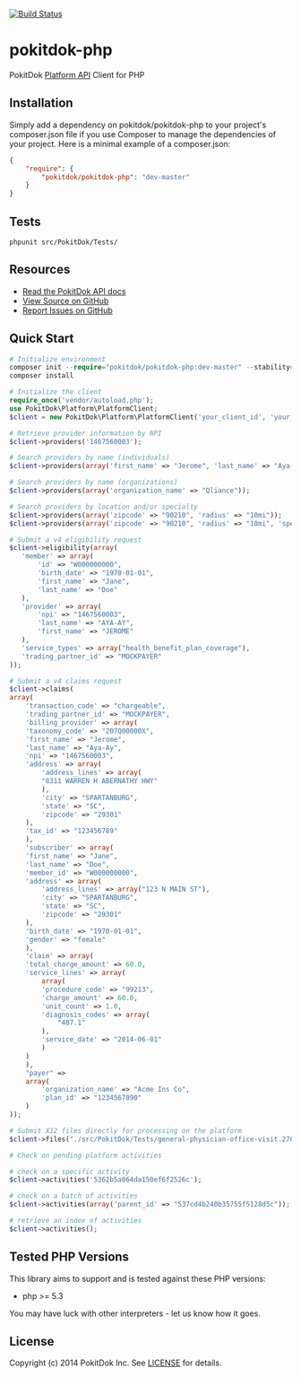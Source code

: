 [![Build Status](https://travis-ci.org/pokitdok/pokitdok-php.svg?branch=master)](https://travis-ci.org/pokitdok/pokitdok-php)

pokitdok-php
=============

PokitDok [Platform API][apisite] Client for PHP

## Installation
Simply add a dependency on pokitdok/pokitdok-php to your project's composer.json file if you use Composer to manage the dependencies of your project. Here is a minimal example of a composer.json:

```json
{
	"require": {
		"pokitdok/pokitdok-php": "dev-master"
	}
}
```

## Tests
```
phpunit src/PokitDok/Tests/
```

## Resources
* [Read the PokitDok API docs][apidocs]
* [View Source on GitHub][code]
* [Report Issues on GitHub][issues]

[apisite]: https://platform.pokitdok.com/dashboard#/
[apidocs]: https://platform.pokitdok.com/dashboard#/documentation
[code]: https://github.com/PokitDok/pokitdok-php
[issues]: https://github.com/PokitDok/pokitdok-php/issues

## Quick Start

```php
# Initialize environment
composer init --require="pokitdok/pokitdok-php:dev-master" --stability="dev"
composer install

# Initialize the client
require_once('vendor/autoload.php');
use PokitDok\Platform\PlatformClient;
$client = new PokitDok\Platform\PlatformClient('your_client_id', 'your_client_secret');

# Retrieve provider information by NPI
$client->providers('1467560003');

# Search providers by name (individuals)
$client->providers(array('first_name' => "Jerome", 'last_name' => "Aya-Ay"));

# Search providers by name (organizations)
$client->providers(array('organization_name' => "Qliance"));

# Search providers by location and/or specialty
$client->providers(array('zipcode' => "90210", 'radius' => "10mi"));
$client->providers(array('zipcode' => "90210", 'radius' => "10mi", 'specialty' => "RHEUMATOLOGY"));

# Submit a v4 eligibility request
$client->eligibility(array(
   'member' => array(
       'id' => "W000000000",
       'birth_date' => "1970-01-01",
       'first_name' => "Jane",
       'last_name' => "Doe"
   ),
   'provider' => array(
       'npi' => "1467560003",
       'last_name' => "AYA-AY",
       'first_name' => "JEROME"
   ),
   'service_types' => array("health_benefit_plan_coverage"),
   'trading_partner_id' => "MOCKPAYER"
));

# Submit a v4 claims request
$client->claims(
array(
    'transaction_code' => "chargeable",
    'trading_partner_id' => "MOCKPAYER",
    'billing_provider' => array(
	'taxonomy_code' => "207Q00000X",
	'first_name' => "Jerome",
	'last_name' => "Aya-Ay",
	'npi' => "1467560003",
	'address' => array(
	    'address_lines' => array(
		"8311 WARREN H ABERNATHY HWY"
	    ),
	    'city' => "SPARTANBURG",
	    'state' => "SC",
	    'zipcode' => "29301"
	),
	'tax_id' => "123456789"
    ),
    'subscriber' => array(
	'first_name' => "Jane",
	'last_name' => "Doe",
	'member_id' => "W000000000",
	'address' => array(
	    'address_lines' => array("123 N MAIN ST"),
	    'city' => "SPARTANBURG",
	    'state' => "SC",
	    'zipcode' => "29301"
	),
	'birth_date' => "1970-01-01",
	'gender' => "female"
    ),
    'claim' => array(
	'total_charge_amount' => 60.0,
	'service_lines' => array(
	    array(
		'procedure_code' => "99213",
		'charge_amount' => 60.0,
		'unit_count' => 1.0,
		'diagnosis_codes' => array(
		    "487.1"
		),
		'service_date' => "2014-06-01"
	    )
	)
    ),
    "payer" =>
	array(
	    'organization_name' => "Acme Ins Co",
	    'plan_id' => "1234567890"
	)
));

# Submit X12 files directly for processing on the platform
$client->files("./src/PokitDok/Tests/general-physician-office-visit.270", "MOCKPAYER");

# Check on pending platform activities

# check on a specific activity
$client->activities('5362b5a064da150ef6f2526c');

# check on a batch of activities
$client->activities(array('parent_id' => "537cd4b240b35755f5128d5c"));

# retrieve an index of activities
$client->activities();
```

## Tested PHP Versions
This library aims to support and is tested against these PHP versions:

* php >= 5.3

You may have luck with other interpreters - let us know how it goes.

## License
Copyright (c) 2014 PokitDok Inc. See [LICENSE][] for details.

[license]: LICENSE.txt

